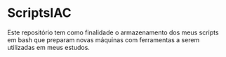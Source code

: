 # ScriptsIAC
Este repositório tem como finalidade o armazenamento dos meus scripts em bash que preparam novas máquinas com ferramentas a serem utilizadas em meus estudos.
